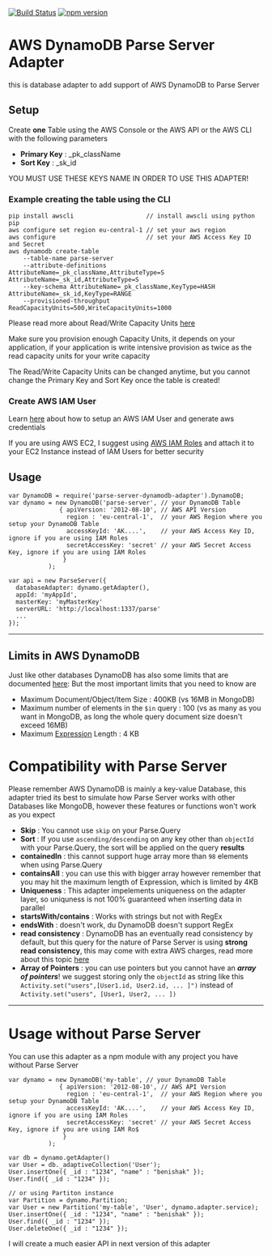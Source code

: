 [![Build Status](https://travis-ci.org/benishak/parse-server-dynamodb-adapter.svg?branch=master)](https://travis-ci.org/benishak/parse-server-dynamodb-adapter) [![npm version](https://badge.fury.io/js/parse-server-dynamodb-adapter.svg)](https://badge.fury.io/js/parse-server-dynamodb-adapter)
# AWS DynamoDB Parse Server Adapter

this is database adapter to add support of AWS DynamoDB to Parse Server

## Setup

Create **one** Table using the AWS Console or the AWS API or the AWS CLI with the following parameters

- **Primary Key** : _pk_className
- **Sort Key** : _sk_id

YOU MUST USE THESE KEYS NAME IN ORDER TO USE THIS ADAPTER!

### Example creating the table using the CLI

```
pip install awscli                    // install awscli using python pip
aws configure set region eu-central-1 // set your aws region
aws configure                         // set your AWS Access Key ID and Secret
aws dynamodb create-table 
    --table-name parse-server 
    --attribute-definitions AttributeName=_pk_className,AttributeType=S AttributeName=_sk_id,AttributeType=S
    --key-schema AttributeName=_pk_className,KeyType=HASH AttributeName=_sk_id,KeyType=RANGE 
    --provisioned-throughput ReadCapacityUnits=500,WriteCapacityUnits=1000
```

Please read more about Read/Write Capacity Units [here](http://docs.aws.amazon.com/amazondynamodb/latest/developerguide/HowItWorks.ProvisionedThroughput.html)

Make sure you provision enough Capacity Units, it depends on your application, if your application is write intensive provision as twice as the read capacity units for your write capacity

The Read/Write Capacity Units can be changed anytime, but you cannot change the Primary Key and Sort Key once the table is created!

### Create AWS IAM User
Learn [here](http://docs.aws.amazon.com/amazondynamodb/latest/developerguide/DAX.client.create-user-policy.html) about how to setup an AWS IAM User and generate aws credentials

If you are using AWS EC2, I suggest using [AWS IAM Roles](http://docs.aws.amazon.com/amazondynamodb/latest/developerguide/authentication-and-access-control.html) and attach it to your EC2 Instance instead of IAM Users for better security

## Usage

```
var DynamoDB = require('parse-server-dynamodb-adapter').DynamoDB;
var dynamo = new DynamoDB('parse-server', // your DynamoDB Table 
              { apiVersion: '2012-08-10', // AWS API Version
                region : 'eu-central-1',  // your AWS Region where you setup your DynamoDB Table
                accessKeyId: 'AK....',    // your AWS Access Key ID, ignore if you are using IAM Roles 
                secretAccessKey: 'secret' // your AWS Secret Access Key, ignore if you are using IAM Roles
               }
           );

var api = new ParseServer({
  databaseAdapter: dynamo.getAdapter(),
  appId: 'myAppId',
  masterKey: 'myMasterKey'
  serverURL: 'http://localhost:1337/parse'
  ...
});
```
---

## Limits in AWS DynamoDB

Just like other databases DynamoDB has also some limits that are documented [here](http://docs.aws.amazon.com/amazondynamodb/latest/developerguide/Limits.html):
But the most important limits that you need to know are 

- Maximum Document/Object/Item Size : 400KB (vs 16MB in MongoDB)
- Maximum number of elements in the `$in` query : 100 (vs as many as you want in MongoDB, as long the whole query document size doesn't exceed 16MB)
- Maximum [Expression](http://docs.aws.amazon.com/amazondynamodb/latest/developerguide/Expressions.html) Length : 4 KB

# Compatibility with Parse Server

Please remember AWS DynamoDB is mainly a key-value Database, this adapter tried its best to simulate how Parse Server works with other Databases like MongoDB, however these features or functions won't work as you expect

- **Skip** : You cannot use `skip` on your Parse.Query
- **Sort** : If you use `ascending/descending` on any key other than `objectId` with your Parse.Query, the sort will be applied on the query **results**
- **containedIn** : this cannot support huge array more than `98` elements when using Parse.Query
- **containsAll** : you can use this with bigger array however remember that you may hit the maximum length of Expression, which is limited by 4KB
- **Uniqueness** : This adapter impelements uniqueness on the adapter layer, so uniquness is not 100% guaranteed when inserting data in parallel
- **startsWith/contains** : Works with strings but not with RegEx
- **endsWith** : doesn't work, du DynamoDB doesn't support RegEx
- **read consistency** : DynamoDB has an eventually read consistency by default, but this query for the nature of Parse Server is using **strong read consistency**, this may come with extra AWS charges, read more about this topic [here](http://docs.aws.amazon.com/amazondynamodb/latest/developerguide/HowItWorks.ReadConsistency.html)
- **Array of Pointers** : you can use pointers but you cannot have an ***array of pointers***! we suggest storing only the `objectId` as string like this `Activity.set("users",[User1.id, User2.id, ... ]")` instead of `Activity.set("users", [User1, User2, ... ])` 

---

# Usage without Parse Server

You can use this adapter as a npm module with any project you have without Parse Server

```
var dynamo = new DynamoDB('my-table', // your DynamoDB Table
              { apiVersion: '2012-08-10', // AWS API Version
                region : 'eu-central-1',  // your AWS Region where you setup your DynamoDB Table
                accessKeyId: 'AK....',    // your AWS Access Key ID, ignore if you are using IAM Roles
                secretAccessKey: 'secret' // your AWS Secret Access Key, ignore if you are using IAM Ro$
               }
           );

var db = dynamo.getAdapter()
var User = db._adaptiveCollection('User');
User.insertOne({ _id : "1234", "name" : "benishak" });
User.find({ _id : "1234" });

// or using Partiton instance
var Partition = dynamo.Partition;
var User = new Partition('my-table', 'User', dynamo.adapter.service);
User.insertOne({ _id : "1234", "name" : "benishak" });
User.find({ _id : "1234" });
User.deleteOne({ _id : "1234" });
```

I will create a much easier API in next version of this adapter
